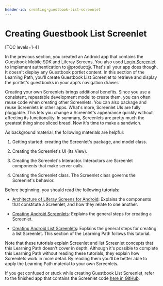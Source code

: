 ```yaml
---
header-id: creating-guestbook-list-screenlet
---
```


# Creating Guestbook List Screenlet

[TOC levels=1-4]

In the previous section, you created an Android app that contains the Guestbook
Mobile SDK and Liferay Screens. You also used 
[Login Screenlet](/docs/7-0/reference/-/knowledge_base/r/loginscreenlet-for-android)
to implement authentication to @product@. That's all your app does though. It 
doesn't display any Guestbook portlet content. In this section of the Learning 
Path, you'll create Guestbook List Screenlet to retrieve and display the 
portlet's guestbooks in your app's navigation drawer. 

Creating your own Screenlets brings additional benefits. Since you use a 
consistent, repeatable development model to create them, you can often reuse 
code when creating other Screenlets. You can also package and reuse Screenlets 
in other apps. What's more, Screenlet UIs are fully pluggable. This lets you 
change a Screenlet's appearance quickly without affecting its functionality. In 
summary, Screenlets are pretty much the greatest thing since sliced bread. Now 
it's time to make a sandwich. 

As background material, the following materials are helpful: 

1. Getting started: creating the Screenlet's package, and model class. 

2. Creating the Screenlet's UI (its View). 

3. Creating the Screenlet's Interactor. Interactors are Screenlet components 
   that make server calls. 

4. Creating the Screenlet class. The Screenlet class governs the Screenlet's 
   behavior. 

Before beginning, you should read the following tutorials: 

- [Architecture of Liferay Screens for Android](/docs/7-0/tutorials/-/knowledge_base/t/architecture-of-liferay-screens-for-android): 
  Explains the components that constitute a Screenlet, and how they relate to 
  one another. 

- [Creating Android Screenlets](/docs/7-0/tutorials/-/knowledge_base/t/creating-android-screenlets): 
  Explains the general steps for creating a Screenlet. 

- [Creating Android List Screenlets](/docs/7-0/tutorials/-/knowledge_base/t/creating-android-list-screenlets): 
  Explains the general steps for creating a list Screenlet. This section of the 
  Learning Path follows this tutorial. 

Note that these tutorials explain Screenlet and list Screenlet concepts that 
this Learning Path doesn't cover in depth. Although it's possible to complete 
this Learning Path without reading these tutorials, they explain how Screenlets 
work in more detail. By reading them you'll be better able to apply the Learning 
Path material to your own Screenlets. 

If you get confused or stuck while creating Guestbook List Screenlet, refer to 
the finished app that contains the Screenlet code 
[here in GitHub](https://github.com/liferay/liferay-docs/tree/master/develop/tutorials/code/mobile/android/screenlets-app/LiferayGuestbook).
